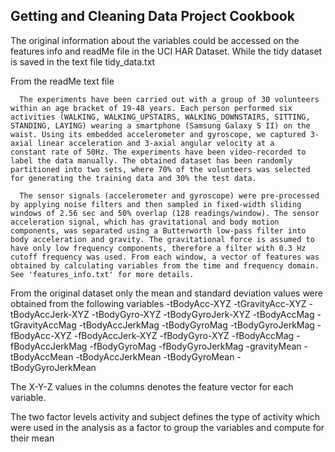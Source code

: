 ## Getting and Cleaning Data Project Cookbook

The original information about the variables could be accessed on the features info and readMe file in the UCI HAR Dataset. While the tidy dataset is saved in the text file tidy_data.txt

From the readMe text file

      The experiments have been carried out with a group of 30 volunteers within an age bracket of 19-48 years. Each person performed six       activities (WALKING, WALKING_UPSTAIRS, WALKING_DOWNSTAIRS, SITTING, STANDING, LAYING) wearing a smartphone (Samsung Galaxy S II) on the       waist. Using its embedded accelerometer and gyroscope, we captured 3-axial linear acceleration and 3-axial angular velocity at a       constant rate of 50Hz. The experiments have been video-recorded to label the data manually. The obtained dataset has been randomly       partitioned into two sets, where 70% of the volunteers was selected for generating the training data and 30% the test data. 
      
      The sensor signals (accelerometer and gyroscope) were pre-processed by applying noise filters and then sampled in fixed-width sliding       windows of 2.56 sec and 50% overlap (128 readings/window). The sensor acceleration signal, which has gravitational and body motion       components, was separated using a Butterworth low-pass filter into body acceleration and gravity. The gravitational force is assumed to       have only low frequency components, therefore a filter with 0.3 Hz cutoff frequency was used. From each window, a vector of features was       obtained by calculating variables from the time and frequency domain. See 'features_info.txt' for more details. 

From the original dataset only the mean and standard deviation values were obtained from the following variables
-tBodyAcc-XYZ
-tGravityAcc-XYZ
-tBodyAccJerk-XYZ
-tBodyGyro-XYZ
-tBodyGyroJerk-XYZ
-tBodyAccMag
-tGravityAccMag
-tBodyAccJerkMag
-tBodyGyroMag
-tBodyGyroJerkMag
-fBodyAcc-XYZ
-fBodyAccJerk-XYZ
-fBodyGyro-XYZ
-fBodyAccMag
-fBodyAccJerkMag
-fBodyGyroMag
-fBodyGyroJerkMag
-gravityMean
-tBodyAccMean
-tBodyAccJerkMean
-tBodyGyroMean
-tBodyGyroJerkMean

The X-Y-Z values in the columns denotes the feature vector for each variable. 

The two factor levels activity and subject defines the type of activity which were used in the analysis as a factor to group the variables and compute for their mean

